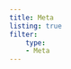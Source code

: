 ```yaml
---
title: Meta
listing: true
filter:
    type:
    - Meta
---
```


<!-- markdownlint-disable no-inline-html -->
<EipsListing/>
